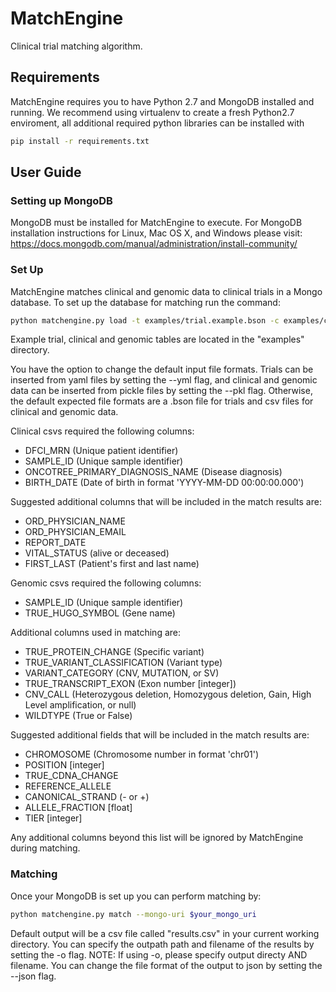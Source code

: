 # MatchEngine
Clinical trial matching algorithm.

## Requirements
MatchEngine requires you to have Python 2.7 and MongoDB installed and running. We recommend using virtualenv to create a fresh Python2.7 enviroment, all additional required python libraries can be installed with
```bash
pip install -r requirements.txt
```

## User Guide
### Setting up MongoDB
MongoDB must be installed for MatchEngine to execute. For MongoDB installation instructions
for Linux, Mac OS X, and Windows please visit:
https://docs.mongodb.com/manual/administration/install-community/

### Set Up
MatchEngine matches clinical and genomic data to clinical trials in a Mongo
database. To set up the database for matching run the command:
```bash
python matchengine.py load -t examples/trial.example.bson -c examples/clinical.example.csv -g examples/genomic.example.csv --mongo-uri $your_mongo_uri
```

Example trial, clinical and genomic tables are located in the "examples" directory.

You have the option to change the default input file formats.
Trials can be inserted from yaml files by setting the --yml flag, and
clinical and genomic data can be inserted from pickle files by setting the --pkl flag.
Otherwise, the default expected file formats are a .bson file for trials
and csv files for clinical and genomic data.

Clinical csvs required the following columns:
- DFCI_MRN (Unique patient identifier)
- SAMPLE_ID (Unique sample identifier)
- ONCOTREE_PRIMARY_DIAGNOSIS_NAME (Disease diagnosis)
- BIRTH_DATE (Date of birth in format 'YYYY-MM-DD 00:00:00.000')

Suggested additional columns that will be included in the match results are:
- ORD_PHYSICIAN_NAME
- ORD_PHYSICIAN_EMAIL
- REPORT_DATE
- VITAL_STATUS (alive or deceased)
- FIRST_LAST (Patient's first and last name)

Genomic csvs required the following columns:
- SAMPLE_ID (Unique sample identifier)
- TRUE_HUGO_SYMBOL (Gene name)
    
Additional columns used in matching are:
- TRUE_PROTEIN_CHANGE (Specific variant)
- TRUE_VARIANT_CLASSIFICATION (Variant type)
- VARIANT_CATEGORY (CNV, MUTATION, or SV)
- TRUE_TRANSCRIPT_EXON (Exon number [integer])
- CNV_CALL (Heterozygous deletion, Homozygous deletion, Gain, High Level amplification, or null)
- WILDTYPE (True or False)

Suggested additional fields that will be included in the match results are:
- CHROMOSOME (Chromosome number in format 'chr01')
- POSITION [integer]
- TRUE_CDNA_CHANGE
- REFERENCE_ALLELE
- CANONICAL_STRAND (- or +)
- ALLELE_FRACTION [float]
- TIER [integer]
    
Any additional columns beyond this list will be ignored by MatchEngine during matching.

### Matching
Once your MongoDB is set up you can perform matching by:
```bash
python matchengine.py match --mongo-uri $your_mongo_uri
```

Default output will be a csv file called "results.csv" in your current working directory.
You can specify the outpath path and filename of the results by setting the -o flag. NOTE: If using -o, please specify output directy AND filename. 
You can change the file format of the output to json by setting the --json flag.
